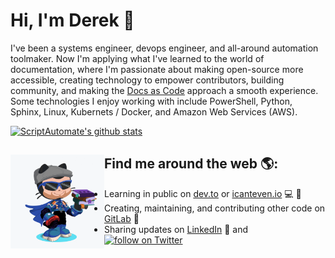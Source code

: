 # Hi, I'm Derek 👋

I've been a systems engineer, devops engineer, and all-around automation toolmaker. Now I'm applying what I've learned to the world of documentation, where I'm passionate about making open-source more accessible, creating technology to empower contributors, building community, and making the [Docs as Code](https://www.docslikecode.com/) approach a smooth experience. Some technologies I enjoy working with include PowerShell, Python, Sphinx, Linux, Kubernets / Docker, and Amazon Web Services (AWS).

[![ScriptAutomate's github stats](https://github-readme-stats.vercel.app/api?username=ScriptAutomate&count_private=true&show_icons=true&theme=dark)](https://github.com/anuraghazra/github-readme-stats)
        
## Find me around the web 🌎: <img align="left" width="150" height="150" src="https://github.com/ScriptAutomate/ScriptAutomate/blob/master/img/scriptautomate-octocat-rotating.gif?raw=true">
- Learning in public on <a href="https://dev.to/scriptautomate">dev.to</a> or <a href="https://www.icanteven.io/">icanteven.io</a> :computer: :pencil:
- Creating, maintaining, and contributing other code on <a href="https://gitlab.com/ScriptAutomate">GitLab</a> :space_invader:
- Sharing updates on <a href="https://www.linkedin.com/in/derek-ardolf/">LinkedIn</a> 💼 and <a href="https://twitter.com/intent/follow?screen_name=ScriptAutomate"><img src="https://img.shields.io/twitter/follow/ScriptAutomate?style=social&logo=twitter" alt="follow on Twitter"></a>
